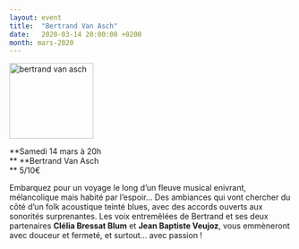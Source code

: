 ```yaml
---
layout: event
title:  "Bertrand Van Asch"
date:   2020-03-14 20:00:00 +0200
month: mars-2020
---
```

<img class=" size-thumbnail wp-image-7621 alignleft" src="http://localhost/wpagendarts/wp-content/uploads/2020/01/bertrand-van-asch.jpeg?w=150" alt="bertrand van asch" width="150" height="135" />

**Samedi 14 mars à 20h  
** **Bertrand Van Asch  
** <span style="font-weight:400;">5/10€</span>

<span style="font-weight:400;">Embarquez pour un voyage le long d’un fleuve musical enivrant, mélancolique mais habité par l’espoir… Des ambiances qui vont chercher du côté d’un folk acoustique teinté blues, avec des accords ouverts aux sonorités surprenantes. Les voix entremêlées de Bertrand et ses deux partenaires</span> **Clélia Bressat Blum** <span style="font-weight:400;">et</span> **Jean Baptiste Veujoz**<span style="font-weight:400;">, vous emmèneront avec douceur et fermeté, et surtout... avec passion !</span>